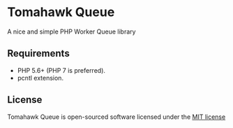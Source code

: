 # Tomahawk Queue

A nice and simple PHP Worker Queue library


## Requirements

- PHP 5.6+ (PHP 7 is preferred).
- pcntl extension.


## License

Tomahawk Queue is open-sourced software licensed under the [MIT license](http://opensource.org/licenses/MIT)
